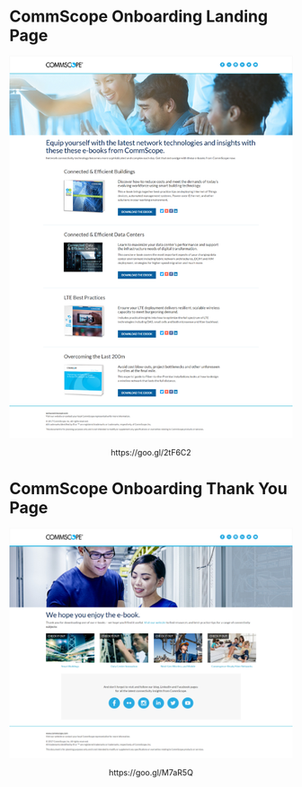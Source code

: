 # CommScope Onboarding Landing Page  
![Main page](https://github.com/gbjack/CommScope-Onboarding-Landing-Pages/blob/master/images/preview.png)  
<p align="center">https://goo.gl/2tF6C2</p>


# CommScope Onboarding Thank You Page  
![Thank you page](https://github.com/gbjack/CommScope-Onboarding-Landing-Pages/blob/master/images/preview2.png)
<p align="center">https://goo.gl/M7aR5Q</p>
